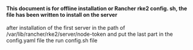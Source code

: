 #### This document is for offline installation or Rancher rke2 config. sh, the file has been written to install on the server
after installation of the first server in the path of /var/lib/rancher/rke2/server/node-token and put the last part in the config.yaml file the run config.sh file 